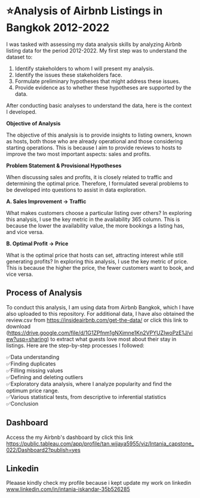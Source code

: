# ⭐Analysis of Airbnb Listings in Bangkok 2012-2022<br />

I was tasked with assessing my data analysis skills by analyzing Airbnb listing data for the period 2012-2022.
My first step was to understand the dataset to:
<br />
1. Identify stakeholders to whom I will present my analysis.<br />
2. Identify the issues these stakeholders face.<br />
3. Formulate preliminary hypotheses that might address these issues.<br />
4. Provide evidence as to whether these hypotheses are supported by the data.<br />

After conducting basic analyses to understand the data, here is the context I developed.

**Objective of Analysis**

The objective of this analysis is to provide insights to listing owners, known as hosts, both those who are already operational and those considering starting operations. This is because I aim to provide reviews to hosts to improve the two most important aspects: sales and profits.

**Problem Statement & Provisional Hypotheses**

When discussing sales and profits, it is closely related to traffic and determining the optimal price. Therefore, I formulated several problems to be developed into questions to assist in data exploration.

**A. Sales Improvement -> Traffic**

   What makes customers choose a particular listing over others?
   In exploring this analysis, I use the key metric in the availability 365 column. This is because the lower the availability value, the more bookings a listing has, and vice versa.


**B. Optimal Profit -> Price**

   What is the optimal price that hosts can set, attracting interest while still generating profits?
   In exploring this analysis, I use the key metric of price. This is because the higher the price, the fewer customers want to book, and vice versa.

## **Process of Analysis**
To conduct this analysis, I am using data from Airbnb Bangkok, which I have also uploaded to this repository. For additional data, I have also obtained the review.csv from https://insideairbnb.com/get-the-data/ or click this link to download (https://drive.google.com/file/d/1G1ZPfnm1gNXimne1Kn2VPYUZIwoPzE1J/view?usp=sharing) to extract what guests love most about their stay in listings. Here are the step-by-step processes I followed:

✅Data understanding<br />
✅Finding duplicates<br />
✅Filling missing values<br />
✅Defining and deleting outliers<br />
✅Exploratory data analysis, where I analyze popularity and find the optimum price range.<br />
✅Various statistical tests, from descriptive to inferential statistics<br />
✅Conclusion<br />

## **Dashboard** 
Access the my Airbnb's dashboard by click this link https://public.tableau.com/app/profile/tan.wijaya5955/viz/Intania_capstone_022/Dashboard2?publish=yes

## **Linkedin**
Pleaase kindly check my profile because i kept update my work on linkedin www.linkedin.com/in/intania-iskandar-35b526285
